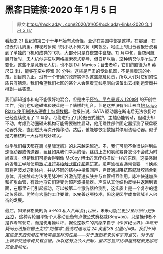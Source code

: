 # 黑客日链接:2020 年 1 月 5 日

> 原文:[https://hack aday . com/2020/01/05/hack aday-links-2020 年 1 月 5 日/](https://hackaday.com/2020/01/05/hackaday-links-january-5-2020/)

看起来 21 世纪的第三个十年开始有点奇怪，至少在美国中部是这样。在那里，在过去的几周里，神秘的多翼飞机小队不知为何飞向夜空。地面上的目击者报告说看到了单独的飞机和成群的飞机，大部分只是在夜空中盘旋。12 月中旬，当夜间航展开始时，无人机似乎在以网格搜索模式移动，但自那以后，这种情况似乎发生了变化。这些不是竞赛无人机，也不是 DJI Mavics；目击者称，它们的直径为 6 英尺(2 米)，能够在空中停留 90 分钟。这些是严肃的专业机器，不是闹着玩的小孩。到目前为止，没有一个普通的政府实体对这些航班负责，所以人们对它们的性质只有猜测。我们希望我们社区的某个人会带着无线电测向设备出去找到运营商并得到一些答案。

我们都知道水和电不能很好地混合，但是由于[怀特、平克曼*等人* (2009)](https://www.youtube.com/watch?v=gzCXowhks80) 的开创性工作，我们也知道磁铁和硬盘是一个糟糕的组合。但是这并没有阻止来自[的 Luigo Rizzo 使用磁铁从硬盘上恢复数据](http://info.iet.unipi.it/~luigi/recover-hd/text.html)。他报告说，SATA 驱动器在断电后无法恢复时已经连续使用了 11 年多。尽管进行了几轮敲击式维护，主轴仍能转动，但磁头却不动。考虑到动圈磁头机构可能需要磁性启动，他用磁性部件固定器探测了硬盘驱动器外壳，直到磁头再次开始移动。然后，他能够恢复数据并停用该驱动器。似乎是为糟糕的一天存档的好建议。

似乎我们每天都在离《星际迷航》的未来越来越近。不，我们可能不会很快得到曲速驱动器或传送器，而且如果我们幸运的话，丝绒上衣和氨纶紧身衣也不会成为时尚宣言。但是我们可能会得到像 McCoy 博士的医疗扫描仪一样的东西，这要感谢麻省理工学院使用[激光进行非接触式医疗超声研究](http://news.mit.edu/2019/first-laser-ultrasound-images-humans-1219)。超声波检查通常需要一个换能器将声波发送到体内，并从不同的结构中拾取回声，声音通过阻抗匹配凝胶耦合到身体。非接触式方法使用脉冲红外激光穿透皮肤并与血管相互作用。脉冲快速加热和扩张血管，有效地将它们转变为超声波换能器。声波从其他结构反弹并返回到表面，在那里它们引起振动，可以被第二个激光器检测到，这实质上是一个复杂的运动传感器。仍然有大量的工作要做，以完善这项技术，但这是医学成像领域令人兴奋的发展。

最后，如果赛格威的新 S-Pod 私人汽车流行起来，未来可能会更少*星际旅行*更多 [*瓦力*](https://www.youtube.com/watch?v=s-kdRdzxdZQ) 。这种两轮自平衡个人移动设备有点像坐式赛格威(Segway)，只是操作者不是靠着驾驶它，而是使用操纵杆。据说这款车的灵感来自于《侏罗纪世界》*中毫无疑问无法抵挡霸王龙的“陀螺球”,最高时速可达 24 英里(39 公里/小时)。我们不确定这些东西的潜在市场需要这样的性能——对于逛超市来说似乎有点快，对于跟上城市交通来说又有点慢。所以这有点令人费解，虽然它显然比单座赛格威更容易完全自动化。*